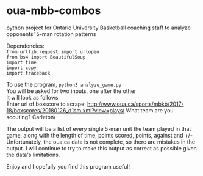 # oua-mbb-combos
python project for Ontario University Basketball coaching staff to analyze opponents' 5-man rotation patterns

Dependencies:\
`from urllib.request import urlopen`\
`from bs4 import BeautifulSoup`\
`import time`\
`import copy`\
`import traceback`

To use the program, `python3 analyze_game.py`\
You will be asked for two inputs, one after the other\
It will look as follows\
Enter url of boxscore to scrape: http://www.oua.ca/sports/mbkb/2017-18/boxscores/20180126_d1sm.xml?view=plays\
What team are you scouting? Carleton\

The output will be a list of every single 5-man unit the team played in that game, along with the length of time, points scored, points, against and +/-\
Unfortunately, the oua.ca data is not complete, so there are mistakes in the output. I will continue to try to make this output as correct as possible given the data's limitations.

Enjoy and hopefully you find this program useful!
